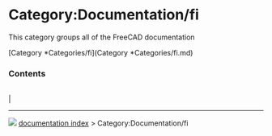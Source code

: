 # Category:Documentation/fi
This category groups all of the FreeCAD documentation

[Category   *Categories/fi](Category   *Categories/fi.md)

### Contents

|     |     |     |
| --- | --- | --- |
|



---
![](images/Right_arrow.png) [documentation index](../README.md) > Category:Documentation/fi

